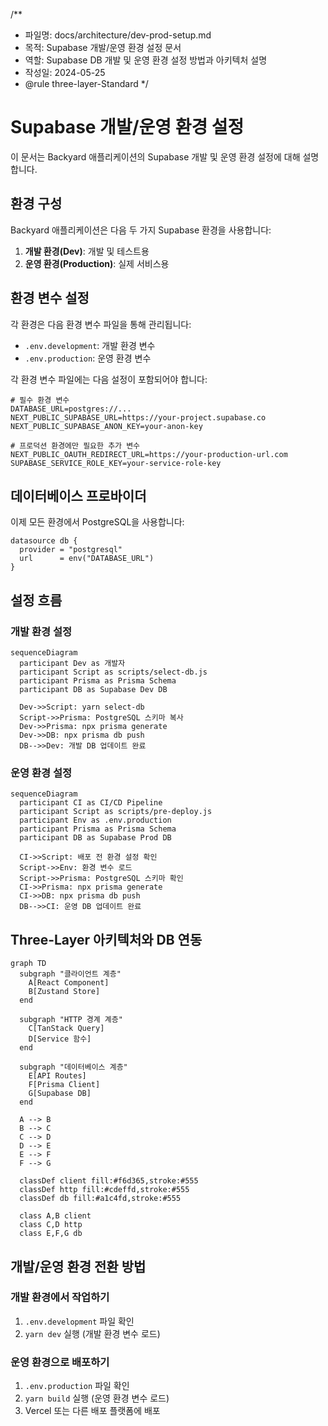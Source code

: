 /**
 * 파일명: docs/architecture/dev-prod-setup.md
 * 목적: Supabase 개발/운영 환경 설정 문서
 * 역할: Supabase DB 개발 및 운영 환경 설정 방법과 아키텍처 설명
 * 작성일: 2024-05-25
 * @rule   three-layer-Standard
 */

# Supabase 개발/운영 환경 설정

이 문서는 Backyard 애플리케이션의 Supabase 개발 및 운영 환경 설정에 대해 설명합니다.

## 환경 구성

Backyard 애플리케이션은 다음 두 가지 Supabase 환경을 사용합니다:

1. **개발 환경(Dev)**: 개발 및 테스트용
2. **운영 환경(Production)**: 실제 서비스용

## 환경 변수 설정

각 환경은 다음 환경 변수 파일을 통해 관리됩니다:

- `.env.development`: 개발 환경 변수
- `.env.production`: 운영 환경 변수

각 환경 변수 파일에는 다음 설정이 포함되어야 합니다:

```
# 필수 환경 변수
DATABASE_URL=postgres://...
NEXT_PUBLIC_SUPABASE_URL=https://your-project.supabase.co
NEXT_PUBLIC_SUPABASE_ANON_KEY=your-anon-key

# 프로덕션 환경에만 필요한 추가 변수
NEXT_PUBLIC_OAUTH_REDIRECT_URL=https://your-production-url.com
SUPABASE_SERVICE_ROLE_KEY=your-service-role-key
```

## 데이터베이스 프로바이더

이제 모든 환경에서 PostgreSQL을 사용합니다:

```prisma
datasource db {
  provider = "postgresql"
  url      = env("DATABASE_URL")
}
```

## 설정 흐름

### 개발 환경 설정

```mermaid
sequenceDiagram
  participant Dev as 개발자
  participant Script as scripts/select-db.js
  participant Prisma as Prisma Schema
  participant DB as Supabase Dev DB

  Dev->>Script: yarn select-db
  Script->>Prisma: PostgreSQL 스키마 복사
  Dev->>Prisma: npx prisma generate
  Dev->>DB: npx prisma db push
  DB-->>Dev: 개발 DB 업데이트 완료
```

### 운영 환경 설정

```mermaid
sequenceDiagram
  participant CI as CI/CD Pipeline
  participant Script as scripts/pre-deploy.js
  participant Env as .env.production
  participant Prisma as Prisma Schema
  participant DB as Supabase Prod DB

  CI->>Script: 배포 전 환경 설정 확인
  Script->>Env: 환경 변수 로드
  Script->>Prisma: PostgreSQL 스키마 확인
  CI->>Prisma: npx prisma generate
  CI->>DB: npx prisma db push
  DB-->>CI: 운영 DB 업데이트 완료
```

## Three-Layer 아키텍처와 DB 연동

```mermaid
graph TD
  subgraph "클라이언트 계층"
    A[React Component]
    B[Zustand Store]
  end
  
  subgraph "HTTP 경계 계층"
    C[TanStack Query]
    D[Service 함수]
  end
  
  subgraph "데이터베이스 계층"
    E[API Routes]
    F[Prisma Client]
    G[Supabase DB]
  end
  
  A --> B
  B --> C
  C --> D
  D --> E
  E --> F
  F --> G
  
  classDef client fill:#f6d365,stroke:#555
  classDef http fill:#cdeffd,stroke:#555
  classDef db fill:#a1c4fd,stroke:#555
  
  class A,B client
  class C,D http
  class E,F,G db
```

## 개발/운영 환경 전환 방법

### 개발 환경에서 작업하기

1. `.env.development` 파일 확인
2. `yarn dev` 실행 (개발 환경 변수 로드)

### 운영 환경으로 배포하기

1. `.env.production` 파일 확인
2. `yarn build` 실행 (운영 환경 변수 로드)
3. Vercel 또는 다른 배포 플랫폼에 배포 